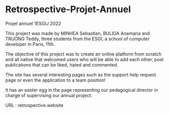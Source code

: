 # Retrospective-Projet-Annuel
Projet annuel 1ESGIJ 2022

This project was made by MINHEA Sebastian, BULIGA Anamaria and TRUONG Teddy, three students from the ESGI, a school of computer developer in Paris, 11th.

The objective of this project was to create an online platform from scratch and all native that welcomed users who will be able to add each other, 
post publications that can be liked, hated and commented. 

The site has several interesting pages such as the support help request page or even the application to a team position! 

It has an easter egg in the page representing our pedagogical director in charge of supervising our annual project.

URL : retrospective.website
